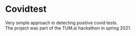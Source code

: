 # Covidtest
Very simple approach in detecting positive covid tests.  
The project was part of the TUM.ai hackathon in spring 2021.
